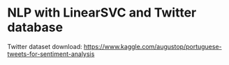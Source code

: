 # NLP with LinearSVC and Twitter database

Twitter dataset download:
https://www.kaggle.com/augustop/portuguese-tweets-for-sentiment-analysis
